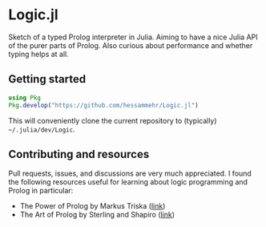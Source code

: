 # Logic.jl
Sketch of a typed Prolog interpreter in Julia. Aiming to have a nice Julia
API of the purer parts of Prolog. Also curious about performance and whether
typing helps at all.

## Getting started

```julia
using Pkg
Pkg.develop("https://github.com/hessammehr/Logic.jl")
```

This will conveniently clone the current repository to (typically) `~/.julia/dev/Logic`.

## Contributing and resources
Pull requests, issues, and discussions are very much appreciated. I found the following resources useful for learning about logic programming and Prolog in particular:

- The Power of Prolog by Markus Triska ([link](https://www.metalevel.at/prolog))
- The Art of Prolog by Sterling and Shapiro ([link](https://mitpress.mit.edu/books/art-prolog-second-edition))